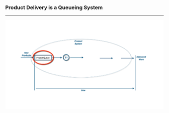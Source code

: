 <!-- .slide: data-background="resources/footer.svg" data-background-size="contain" data-background-position="bottom"  -->

### **Product Delivery is a Queueing System**

- - -

<img class="plain" src="resources/queue-01-product-system-queue.png" />


<aside class="notes">
  <p>
  </p>
  <p>
  </p>
</aside>
